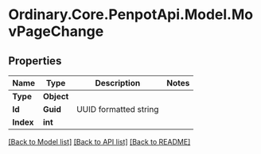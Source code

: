 # Ordinary.Core.PenpotApi.Model.MovPageChange

## Properties

Name | Type | Description | Notes
------------ | ------------- | ------------- | -------------
**Type** | **Object** |  | 
**Id** | **Guid** | UUID formatted string | 
**Index** | **int** |  | 

[[Back to Model list]](../README.md#documentation-for-models) [[Back to API list]](../README.md#documentation-for-api-endpoints) [[Back to README]](../README.md)

